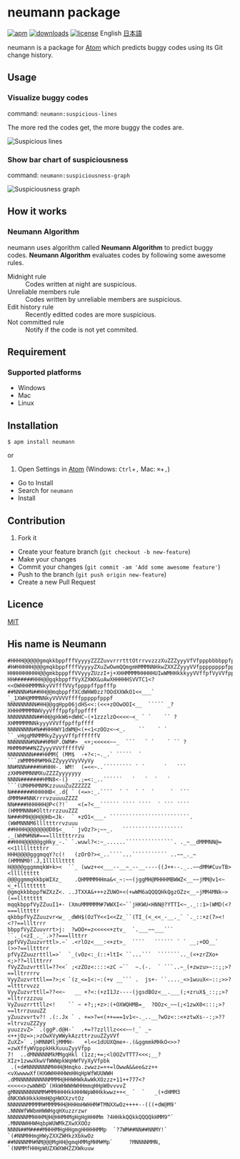 # neumann package
[![apm](https://img.shields.io/apm/v/neumann.svg)](https://atom.io/packages/neumann)
[![downloads](https://img.shields.io/apm/dm/neumann.svg)](https://atom.io/packages/neumann)
[![license](https://img.shields.io/apm/l/neumann.svg)](https://atom.io/packages/neumann)
English [日本語](README.ja.md)

neumann is a package for [Atom](https://atom.io/) which predicts buggy codes using its Git change history.

## Usage
### Visualize buggy codes
command: `neumann:suspicious-lines`

The more red the codes get, the more buggy the codes are.

![Suspicious lines](https://github.com/MaxfieldWalker/neumann/wiki/gif/suspicious-lines.gif)

### Show bar chart of suspiciousness
command: `neumann:suspiciousness-graph`

![Suspiciousness graph](https://github.com/MaxfieldWalker/neumann/wiki/gif/suspiciousness-graph.gif)

## How it works
### Neumann Algorithm
neumann uses algorithm called **Neumann Algorithm** to predict buggy codes.
**Neumann Algorithm** evaluates codes by following some awesome rules.
<dl>
    <dt>Midnight rule</dt>
        <dd>Codes written at night are suspicious.</dd>
    <dt>Unreliable members rule</dt>
        <dd>Codes written by unreliable members are suspicious.</dd>
    <dt>Edit history rule</dt>
        <dd>Recently editted codes are more suspicious.</dd>
    <dt>Not committed rule</dt>
        <dd>Notify if the code is not yet commited.</dd>
</dl>


## Requirement
### Supported platforms
- Windows
- Mac
- Linux

## Installation
```
$ apm install neumann
```

or

1. Open Settings in [Atom](https://atom.io/) (Windows: `Ctrl`+`,` Mac: `⌘`+`,`)
- Go to Install
- Search for `neumann`
- Install

## Contribution
1. Fork it
- Create your feature branch (`git checkout -b new-feature`)
- Make your changes
- Commit your changes (`git commit -am 'Add some awesome feature'`)
- Push to the branch (`git push origin new-feature`)
- Create a new Pull Request

## Licence
[MIT](LICENSE.md)

## His name is Neumann
```
#HHHH@@@@@gmqkkbppfffVyyyyZZZZuvvrrrtttOtrrvvzzzXuZZZyyyVfVfpppbbbbppfpffpffffff
#H#HHHHH@@@gmqkbppffffVyyyyZXuZwOwmQQmgmHMMMNNHkwZXXZZyyyVVfppppppppfpppffpffVff
HHHHHHHHHH@@gmkbpppffVVyyyZUzzI+j+XHHMMMMHHHHHUIwWMHHkkkyyVVffpfVyVVfppfpfffffff
HH######HHH@@gqkbppffVyXZXWX&uAwXHHHHHSVVTC1<?<<OWHHHMMMNkyVVfffVVyfppppffppfffp
##NNNN#N##HH@@mqbppffXCdWHW0zz?OOdXXWkO1<<___` `_1XWH@MMMNNkyVVVVVffffpppppfpppf
NNNNNNNNN#HH@@gqHpp06jdHS<<:(<<+zOOwOOI<__  ````` _?XHHHMMMMNWVyyVfffppfpfppffff
NNNNNNNNN##HH@gHkW6+dWHC~(+1zzzlzO<<<<~<_ ` `    `` ?XHMMMMMNNkyyyVVVffppffpffff
NNNNNNNN#N##HHHWY1dWM@<(+<1<zOOz<~<_.    ``    ` ` ``_vHgqMNMMMkyZyyyVffpffffffV
NNNNNNN#NN##HMHP.OWM#> _<+;<<<<<~~_  ```   ` `    ` `` ?MHMMHM##NZZyyyVVVfffffVV
NNNNNNNN###HHMM{ (MM$  -+?<:~._.` `````  `           ```zWMMMHM#MHkZZyyyVVyVVyVy
NN#NNN####H#HHH-. WM!  (=<<~..````````` ` `      `   ``` zXHMHMMNNMXuZZZZyyyyyyy
NNNN#######HMN8<-(}   .;=<:_..``````   `   `  `   `   ```(UMHMHMNMKzzuuuZuZZZZZZ
N#######HHHHHB<_.d{ ` (<=>:_.````  ` `  ` `  `     `  ``` dMMM##NNKrrrvzuuuuZZZZ
NN####HHHHHH@P<(?!`   <(=?<__`````` ```` ````  ` ``` ```` (HMMMNNN#OlttrrzzuuZZZ
N###HMH@@H@@Hb<Jk-  ` +zO1<___- `````````````````````````.(WWMNNNM6llltttrrvzuuu
##HHHH@@@@@@@D0$<_  ` jvOz?>;~~_.   ``````````````````` ._(WHM#NN#===lllttttrrzu
##HHH@@@@@ggHky_-.` `.wuwl?<:~_......```````````````. ._~__dMMMNN@=<<1llllttttrr
HHH@@@@gggmqqY?c(!   (zOrO?><_..````...``````````` ..~~_._~(HMMNM0!.J,1llllltttt
H@@@@gggmmqkW+k><  ``_ (wwz+<<___--__~_--__----((J++--._..~~dMM#CuvTB><llllttttt
@@@ggmmqkkbpWIXz_    .QHMMMMHHma&<_~:~~(jggMH@MHHHMBWWZ<__~~jMM@v1<~<_+llltttttt
@gmqkkbbppfWZXzZ<. ..JTXXA&+++zZUWO+<(+wWM6aQQQQHkQgzOZz<__~jMM4MNk~>(==lltttttt
mqqkbppfVyZZuuI1+- (XmuMMMMMM#7WWXI<~``jHKWU<HNN@?YTTI<~_._::1>(WMD(<?===llttttr
qkbbpfVyZZuuzvr<w_ _dWH$(OzTY<<1<<Zz_``(TI_(<_<<_-__._` `._::+z(7><!<??==llltrrr
bbppfVyZZuuvrrt>j:  ?wOO+=z<<<<<+ztv_  `.___~~___```   ``._(<zI_._`.>??===llttrr
ppfVVyZuuzvrttl>.~` .<rlOz<___:<+zt>_  ````   `````` ` ` __;+OO__` (>>?==lltttrr
pfVyZZuuzrttll=>`  `_(vOz<:_(::+ltI< ``...```  ```````.._(<+zrZXo+<;>??=lllttrrr
fVyZZuzvrttll=??<<` ;<zZOz<::::<zC ~``  ~.(-.  ` ```..~_(+zwzu>~::;;>?==lltrrrrv
VyyZuzvrttll==?>;< `(z_<=1<:~:(+v __``` .  js+- ``...._<>1wuuX<~::;>>?=ltttrvvzz
VyyZuzvrttll=??<<~   __ +?<:(+zI1Jz----(jgsdBOz<__.___(;+zruX$_::;;>?=lltrrzzzuu
VyZuuzrrttllz<!    `` ~ +?;;+z>:(+OXWQHMB=_  ?OOz<_~~(;<1zwX0<:::;>?==ltrrzuuuZZ
yZuuzvvrtv?! .(:.Jx ` . +=>?=<(++===1v1<~._..__?wOz<::<+ztwXs--:;>??=ltrvzuZZZyy
yuuzzvZ>` .(ggP.d@H-`  .+=??zzlllz<<<~~!_` _~<++jOz=>;>zOwXVyWWykAzzttrzuuZZyVVf
ZuXZ>` .jHMNNMljMMMH-  _+l<<1dUUXQme+-.(&ggmmkMHkO<>>?=zwXffyWVpppkHkXuuuZyyVfpp
7!  ..dMNNNNNMkMMgqHkl (1zz;+=;<lOOZvTTT7<<<;__?XIz+1zwwXkwVfWWWpkWqHWfVyXyVfpbk
 .(+d#NNNNNNNMHHH@Hmqko.zwwzz=++=lOwwA&&ee&zz++<vXwwwwXf(HXWWHHHHWmHHqHpWfWUUWWH
.dMNNNNNNNNNNMMMH@HHWHWkAwWkXOzzz+11++777<?<<<<<>zwWWHD`(HkWHWWHWHHmmqHHpW0vvvvZ
gMNNNNNNNNMM#MMHHHHkkHHHWpWHHkkwwz++<_ `  `   _(+dHMM3  dNKXWkHkkkHmH@gHWXXzvtOz
NNNNNNMMMMM#MMMMHH@HHHmHWHHM#TMNXXwOz++++--(((+dW@M9'  .NNNWfWWbmHWWHgqHXuzzrzwr
NNNNNNMMHHHM@H@HHMHMgHgHgHHHMm ?4HHkkQQkkQQQQkHMM9^`  .MNNNWHHWHqbpWUWMkZXwXXOOz
NNNN##M####MHHHMHgHHgmgHHHHHMMp  `?7WM##NN##NNMY!`   `(#NNMHHmgHWyZXXZWHkzXbkwOz
##NNNNMM#NM@@@MgHH@gmqHMMgMHM#Mp`     ?MNNNNMMN,     `(NNMMfHHHpWUZXWXWHZZXWkuuw
```
